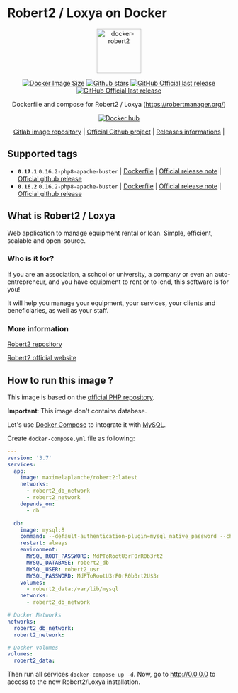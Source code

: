 # Robert2 / Loxya on Docker
<div align="center">

<img src="https://gitlab.com/uploads/-/system/project/avatar/34781125/docker-robert2.png" width="100" alt="docker-robert2">

[![Docker Image Size](https://badgen.net/docker/size/maximelaplanche/robert2?icon=docker&label=image%20size)](https://hub.docker.com/repository/docker/maximelaplanche/robert2)
[![Github stars](https://badgen.net/github/stars/LaplancheMaxime/docker-robert2?icon=github&label=stars)](https://github.com/LaplancheMaxime/docker-robert2)
[![GitHub Official last release](https://badgen.net/github/release/Robert-2/Robert2/stable?icon=github)](https://github.com/Robert-2/Robert2/releases)
[![GitHub Official last release](https://badgen.net/github/release/LaplancheMaxime/docker-robert2?icon=github)](https://github.com/LaplancheMaxime/docker-robert2)

Dockerfile and compose for Robert2 / Loxya (https://robertmanager.org/)

[![Docker hub](https://dockeri.co/image/maximelaplanche/robert2)](https://hub.docker.com/r/maximelaplanche/robert2)

 [Gitlab image repository](https://gitlab.com/mlaplanche/docker-robert2/) | [Official Github project](https://github.com/Robert-2/Robert2) | [Releases informations](https://github.com/Robert-2/Robert2/releases) |

</div>

## Supported tags
* **`0.17.1`**  `0.16.2-php8-apache-buster` | [Dockerfile](/images/0.17.1-php8-apache-buster/Dockerfile) | [Official release note](https://github.com/Robert-2/Robert2/blob/master/CHANGELOG.md#0171-2022-01-06) | [Official github release](https://github.com/Robert-2/Robert2/releases/tag/0.17.1)
* **`0.16.2`**  `0.16.2-php8-apache-buster` | [Dockerfile](/images/0.16.2-php8-apache-buster/Dockerfile) | [Official release note](https://github.com/Robert-2/Robert2/blob/master/CHANGELOG.md#0161-2021-11-03) | [Official github release](https://github.com/Robert-2/Robert2/releases/tag/0.16.2)
## What is Robert2 / Loxya
Web application to manage equipment rental or loan. Simple, efficient, scalable and open-source. 

### Who is it for?
If you are an association, a school or university, a company or even an auto-entrepreneur, and you have equipment to rent or to lend, this software is for you!

It will help you manage your equipment, your services, your clients and beneficiaries, as well as your staff. 

### More information 
[Robert2 repository](https://github.com/Robert-2/Robert2)

[Robert2 official website](https://robertmanager.org/)

## How to run this image ?
This image is based on the [official PHP repository](https://registry.hub.docker.com/_/php/).

**Important**: This image don't contains database.

Let's use [Docker Compose](https://docs.docker.com/compose/) to integrate it with  [MySQL](https://hub.docker.com/_/mysql/).

Create `docker-compose.yml` file as following:
```yaml
---
version: '3.7'
services:
  app:
    image: maximelaplanche/robert2:latest
    networks:
      - robert2_db_network
      - robert2_network
    depends_on:
      - db

  db:
    image: mysql:8
    command: --default-authentication-plugin=mysql_native_password --character-set-server=utf8mb4 --collation-server=utf8mb4_unicode_ci
    restart: always
    environment:
      MYSQL_ROOT_PASSWORD: MdPToRootU3rF0rR0b3rt2
      MYSQL_DATABASE: robert2_db
      MYSQL_USER: robert2_usr
      MYSQL_PASSWORD: MdPToRootU3rF0rR0b3rt2U$3r
    volumes:
      - robert2_data:/var/lib/mysql
    networks:
      - robert2_db_network

# Docker Networks
networks:
  robert2_db_network:
  robert2_network:

# Docker volumes
volumes:
  robert2_data:
```
Then run all services `docker-compose up -d`. Now, go to http://0.0.0.0 to access to the new Robert2/Loxya installation.